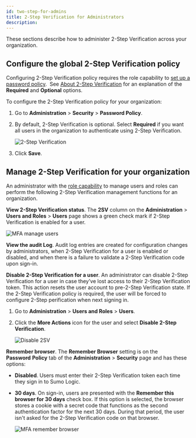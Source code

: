 ```yaml
---
id: two-step-for-admins
title: 2-Step Verification for Administrators
description:
---
```


These sections describe how to administer 2-Step Verification across your organization. 

## Configure the global 2-Step Verification policy

Configuring 2-Step Verification policy requires the role capability to [set up a password policy](set-password-policy.md).  See [About 2-Step Verification](about-2-step-verification.md) for an explanation of the **Required** and **Optional** options.

To configure the 2-Step Verification policy for your organization:

1. Go to **Administration** \> **Security** \> **Password Policy**.
1. By default, 2-Step Verification is optional. Select **Required** if you want all users in the organization to authenticate using 2-Step Verification.

    ![2-Step Verification](/img/security/password-policy1.png)

1. Click **Save**.

## Manage 2-Step Verification for your organization

An administrator with the [role capability](../users-roles/roles/role-capabilities.md) to manage users and roles can perform the following 2-Step Verification management functions for an organization.

**View 2-Step Verification status**. The **2SV** column on the **Administration** \> **Users and Roles** \> **Users** page shows a green check mark if 2-Step Verification is enabled for a user.

![MFA manage users](/img/security/2sv.png)

**View the audit Log**. Audit log entries are created for configuration changes by administrators, when 2-Step Verification for a user is enabled or disabled, and when there is a failure to validate a 2-Step Verification code upon sign-in.

**Disable 2-Step Verification for a user**. An administrator can disable 2-Step Verification for a user in case they’ve lost access to their 2-Step Verification token. This action resets the user account to pre-2-Step Verification state. If the 2-Step Verification policy is required, the user will be forced to configure 2-Step  perification when next signing in. 

1. Go to **Administration** \> **Users and Roles** \> **Users**.
1. Click the **More Actions** icon for the user and select **Disable 2-Step Verification**.

    ![Disable 2SV](/img/security/user-more-actions.png)

**Remember browser**. The **Remember Browser** setting is on the **Password** **Policy** tab of the **Administration** \> **Security** page and has these options:

* **Disabled**. Users must enter their 2-Step Verification token each time they sign in to Sumo Logic.
* **30 days**. On sign-in, users are presented with the **Remember this browser for 30 days** check box. If this option is selected, the browser stores a cookie with a secret code that functions as the second authentication factor for the next 30 days. During that period, the user isn't asked for the 2-Step Verification code on that browser.

    ![MFA remember browser](/img/security/mfa-remember-browser.png)

